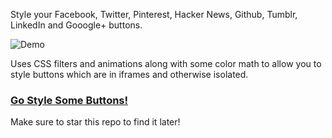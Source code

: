 Style your Facebook, Twitter, Pinterest, Hacker News, Github, Tumblr, LinkedIn and Gooogle+ buttons.

![Demo](http://i.imgur.com/Boo6T5h.png)

Uses CSS filters and animations along with some color math to allow you to style buttons which are in iframes 
and otherwise isolated.

### [Go Style Some Buttons!](http://github.hubspot.com/colorshare)

Make sure to star this repo to find it later!
